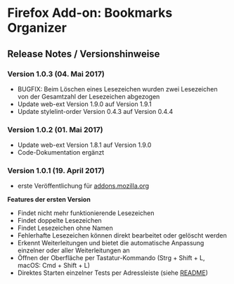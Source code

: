 # Firefox Add-on: Bookmarks Organizer

## Release Notes / Versionshinweise

### Version 1.0.3 (04. Mai 2017)

- BUGFIX: Beim Löschen eines Lesezeichen wurden zwei Lesezeichen von der Gesamtzahl der Lesezeichen abgezogen
- Update web-ext Version 1.9.0 auf Version 1.9.1
- Update stylelint-order Version 0.4.3 auf Version 0.4.4

### Version 1.0.2 (01. Mai 2017)

- Update web-ext Version 1.8.1 auf Version 1.9.0
- Code-Dokumentation ergänzt

### Version 1.0.1 (19. April 2017)

- erste Veröffentlichung für [addons.mozilla.org](https://addons.mozilla.org/de/firefox/addon/bookmarks-organizer/)

**Features der ersten Version**

- Findet nicht mehr funktionierende Lesezeichen
- Findet doppelte Lesezeichen
- Findet Lesezeichen ohne Namen
- Fehlerhafte Lesezeichen können direkt bearbeitet oder gelöscht werden
- Erkennt Weiterleitungen und bietet die automatische Anpassung einzelner oder aller Weiterleitungen an
- Öffnen der Oberfläche per Tastatur-Kommando (Strg + Shift + L, macOS: Cmd + Shift + L)
- Direktes Starten einzelner Tests per Adressleiste (siehe [README](README.md "README"))
